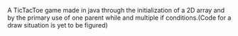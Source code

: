A TicTacToe game made in java through the initialization of a 2D array and by the primary use of one parent while and multiple if conditions.(Code for a draw situation is yet to be figured)
